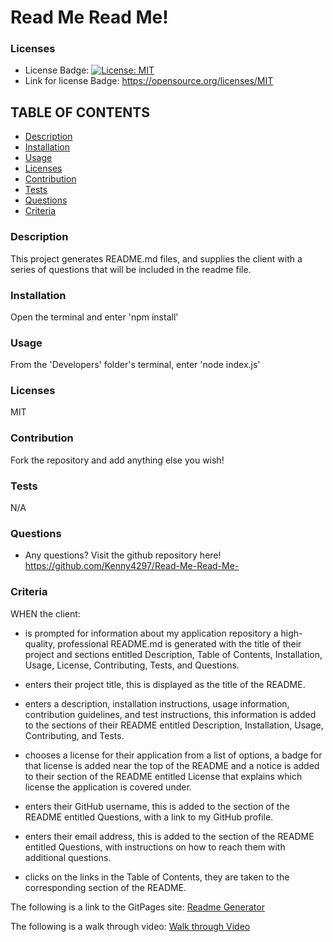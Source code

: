 # Read Me Read Me!

### Licenses
* License Badge: [![License: MIT](https://img.shields.io/badge/License-MIT-yellow.svg)](https://opensource.org/licenses/MIT)
* Link for license Badge: https://opensource.org/licenses/MIT

## TABLE OF CONTENTS
* [Description](#description)
* [Installation](#installation)
* [Usage](#usage)
* [Licenses](#licenses)
* [Contribution](#contribution)
* [Tests](#tests)
* [Questions](#questions)
* [Criteria](#criteria)

### Description
This project generates README.md files, and supplies the client with a series of questions that will be included in the readme file.

### Installation
Open the terminal and enter 'npm install'

### Usage
From the 'Developers' folder's terminal, enter 'node index.js'

### Licenses
MIT

### Contribution
Fork the repository and add anything else you wish!

### Tests
N/A

### Questions
* Any questions? Visit the github repository here! https://github.com/Kenny4297/Read-Me-Read-Me-

### Criteria
WHEN the client: 
* is prompted for information about my application repository a high-quality, professional README.md is generated with the title of their project and sections entitled Description, Table of Contents, Installation, Usage, License, Contributing, Tests, and Questions.

* enters their project title, this is displayed as the title of the README.

* enters a description, installation instructions, usage information, contribution guidelines, and test instructions, this information is added to the sections of their README entitled Description, Installation, Usage, Contributing, and Tests.

* chooses a license for their application from a list of options, a badge for that license is added near the top of the README and a notice is added to their section of the README entitled License that explains which license the application is covered under.

* enters their GitHub username, this is added to the section of the README entitled Questions, with a link to my GitHub profile.

* enters their email address, this is added to the section of the README entitled Questions, with instructions on how to reach them with additional questions.

* clicks on the links in the Table of Contents, they are taken to the corresponding section of the README.

The following is a link to the GitPages site: [Readme Generator](https://github.com/Kenny4297/Read-Me-Read-Me-)

The following is a walk through video: [Walk through Video]()